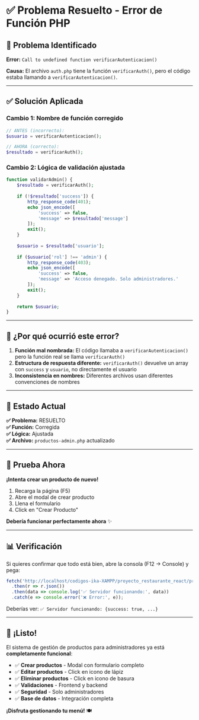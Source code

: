 # ✅ Problema Resuelto - Error de Función PHP

## 🔴 Problema Identificado

**Error:** `Call to undefined function verificarAutenticacion()`

**Causa:** El archivo `auth.php` tiene la función `verificarAuth()`, pero el código estaba llamando a `verificarAutenticacion()`.

---

## ✅ Solución Aplicada

### **Cambio 1: Nombre de función corregido**
```php
// ANTES (incorrecto):
$usuario = verificarAutenticacion();

// AHORA (correcto):
$resultado = verificarAuth();
```

### **Cambio 2: Lógica de validación ajustada**
```php
function validarAdmin() {
    $resultado = verificarAuth();
    
    if (!$resultado['success']) {
        http_response_code(401);
        echo json_encode([
            'success' => false,
            'message' => $resultado['message']
        ]);
        exit();
    }
    
    $usuario = $resultado['usuario'];
    
    if ($usuario['rol'] !== 'admin') {
        http_response_code(403);
        echo json_encode([
            'success' => false,
            'message' => 'Acceso denegado. Solo administradores.'
        ]);
        exit();
    }
    
    return $usuario;
}
```

---

## 🎯 ¿Por qué ocurrió este error?

1. **Función mal nombrada:** El código llamaba a `verificarAutenticacion()` pero la función real se llama `verificarAuth()`
2. **Estructura de respuesta diferente:** `verificarAuth()` devuelve un array con `success` y `usuario`, no directamente el usuario
3. **Inconsistencia en nombres:** Diferentes archivos usan diferentes convenciones de nombres

---

## 🚀 Estado Actual

**✅ Problema:** RESUELTO  
**✅ Función:** Corregida  
**✅ Lógica:** Ajustada  
**✅ Archivo:** `productos-admin.php` actualizado  

---

## 🧪 Prueba Ahora

**¡Intenta crear un producto de nuevo!**

1. Recarga la página (F5)
2. Abre el modal de crear producto
3. Llena el formulario
4. Click en "Crear Producto"

**Debería funcionar perfectamente ahora** ✨

---

## 📊 Verificación

Si quieres confirmar que todo está bien, abre la consola (F12 → Console) y pega:

```javascript
fetch('http://localhost/codigos-ika-XAMPP/proyecto_restaurante_react/proyecto_restaurante_react/server/api/test-connection.php')
  .then(r => r.json())
  .then(data => console.log('✅ Servidor funcionando:', data))
  .catch(e => console.error('❌ Error:', e));
```

Deberías ver: `✅ Servidor funcionando: {success: true, ...}`

---

## 🎉 ¡Listo!

El sistema de gestión de productos para administradores ya está **completamente funcional**:

- ✅ **Crear productos** - Modal con formulario completo
- ✅ **Editar productos** - Click en icono de lápiz
- ✅ **Eliminar productos** - Click en icono de basura
- ✅ **Validaciones** - Frontend y backend
- ✅ **Seguridad** - Solo administradores
- ✅ **Base de datos** - Integración completa

**¡Disfruta gestionando tu menú!** 🍽️


